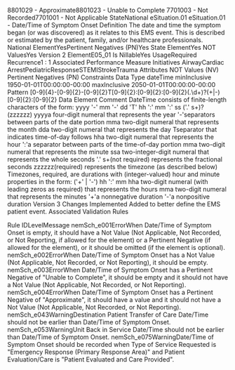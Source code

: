 

8801029 - Approximate8801023 - Unable to Complete
7701003 - Not Recorded7701001 - Not Applicable
StateNational
eSituation.01
eSituation.01 - Date/Time of Symptom Onset
Definition
The date and time the symptom began (or was discovered) as it relates to this EMS event. This is described
or estimated by the patient, family, and/or healthcare professionals.
National ElementYesPertinent Negatives (PN)Yes
State ElementYes
NOT ValuesYes
Version 2 ElementE05_01
Is NillableYes
UsageRequired
Recurrence1 : 1
Associated Performance Measure Initiatives
AirwayCardiac ArrestPediatricResponseSTEMIStrokeTrauma
Attributes
NOT Values (NV)
Pertinent Negatives (PN)
Constraints
Data Type
dateTime
minInclusive
1950-01-01T00:00:00-00:00
maxInclusive
2050-01-01T00:00:00-00:00
Pattern
[0-9]{4}-[0-9]{2}-[0-9]{2}T[0-9]{2}:[0-9]{2}:[0-9]{2}(\.\d+)?(\+|-)[0-9]{2}:[0-9]{2}
Data Element Comment
DateTime consists of finite-length characters of the form: yyyy '-' mm '-' dd 'T' hh ':' mm ':' ss ('.' s+)? (zzzzzz)
yyyya four-digit numeral that represents the year
'-'separators between parts of the date portion
mma two-digit numeral that represents the month
dda two-digit numeral that represents the day
Tseparator that indicates time-of-day follows
hha two-digit numeral that represents the hour
':'a separator between parts of the time-of-day portion
mma two-digit numeral that represents the minute
ssa two-integer-digit numeral that represents the whole seconds
'.' s+(not required) represents the fractional seconds
zzzzzz(required) represents the timezone (as described below)
Timezones, required, are durations with (integer-valued) hour and minute properties in the form: ('+' | '-') hh ':' mm
hha two-digit numeral (with leading zeros as required) that represents the hours
mma two-digit numeral that represents the minutes
'+'a nonnegative duration
'-'a nonpositive duration
Version 3 Changes Implemented
Added to better define the EMS patient event.
Associated Validation Rules

Rule IDLevelMessage
nemSch_e001ErrorWhen Date/Time of Symptom Onset is empty, it should have a Not Value (Not Applicable, Not
Recorded, or Not Reporting, if allowed for the element) or a Pertinent Negative (if allowed for the
element), or it should be omitted (if the element is optional).
nemSch_e002ErrorWhen Date/Time of Symptom Onset has a Not Value (Not Applicable, Not Recorded, or Not
Reporting), it should be empty.
nemSch_e003ErrorWhen Date/Time of Symptom Onset has a Pertinent Negative of "Unable to Complete", it should
be empty and it should not have a Not Value (Not Applicable, Not Recorded, or Not Reporting).
nemSch_e004ErrorWhen Date/Time of Symptom Onset has a Pertinent Negative of "Approximate", it should have a
value and it should not have a Not Value (Not Applicable, Not Recorded, or Not Reporting).
nemSch_e043WarningDestination Patient Transfer of Care Date/Time should not be earlier than Date/Time of Symptom
Onset.
nemSch_e053WarningUnit Back in Service Date/Time should not be earlier than Date/Time of Symptom Onset.
nemSch_e075WarningDate/Time of Symptom Onset should be recorded when Type of Service Requested is
"Emergency Response (Primary Response Area)" and Patient Evaluation/Care is "Patient
Evaluated and Care Provided".